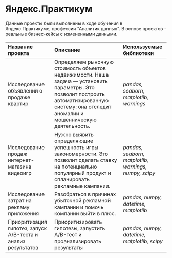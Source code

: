 # Яндекс.Практикум

Данные проекты были выполнены в ходе обучения в Яндекс.Практикуме, профессии "Аналитик данных". В основе проектов - реальные бизнес-кейсы с измененными данными.

| Название проекта | Описание | Используемые библиотеки | 
| :---------------------- | :---------------------- | :---------------------- |
| Исследование объявлений о продаже квартир | Определяем рыночную стоимость объектов недвижимости. Наша задача — установить параметры. Это позволит построить автоматизированную систему: она отследит аномалии и мошенническую деятельность.| *pandas, seaborn, matplotlib, warnings* | 
| Исследование продаж интернет-магазина видеоигр | Нужно выявить определяющие успешность игры закономерности. Это позволит сделать ставку на потенциально популярный продукт и спланировать рекламные кампании. | *pandas, seaborn, matplotlib, warnings, numpy, scipy*
| Исследование затрат на рекламу приложения | Разобраться в причинах убыточной рекламной кампании и помочь компании выйти в плюс. | *pandas, numpy, datetime, matplotlib*
| Приоритизация гипотез, запуск A/B-теста и анализ результатов | Приоритизировать гипотезы, запустить A/B-тест и проанализировать результаты | *pandas, numpy, datetime, matplotlib, scipy* 
